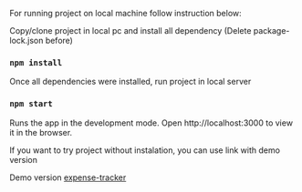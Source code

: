 For running project on local machine follow instruction below:

Copy/clone project in local pc and install all dependency
(Delete package-lock.json before)

### `npm install`

Once all dependencies were installed, run project in local server

### `npm start`
Runs the app in the development mode.
Open http://localhost:3000 to view it in the browser.

If you want to try project without instalation, you can use link with demo version

Demo version [expense-tracker](https://income-vs-expense.netlify.app/)
